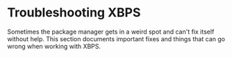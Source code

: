 # Troubleshooting XBPS

Sometimes the package manager gets in a weird spot and can't fix
itself without help.  This section documents important fixes and
things that can go wrong when working with XBPS.
